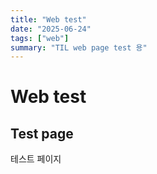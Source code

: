 ```yaml
---
title: "Web test"
date: "2025-06-24"
tags: ["web"]
summary: "TIL web page test 용"
---
```


# Web test

## Test page

테스트 페이지
